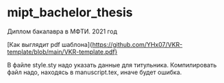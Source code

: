 # mipt_bachelor_thesis
Диплом бакалавра в МФТИ. 2021 год

[Как выглядит pdf шаблона]{https://github.com/YHx07/VKR-template/blob/main/VKR-template.pdf}

В файле style.sty надо указать данные для титульника. Компилировать файл надо, находясь в manuscript.tex, иначе будет ошибка. 
